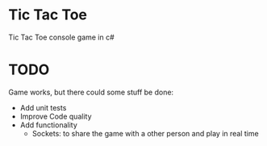 # Tic Tac Toe
Tic Tac Toe console game in c#

# TODO
Game works, but there could some stuff be done:
* Add unit tests
* Improve Code quality
* Add functionality
    * Sockets: to share the game with a other person and play in real time
